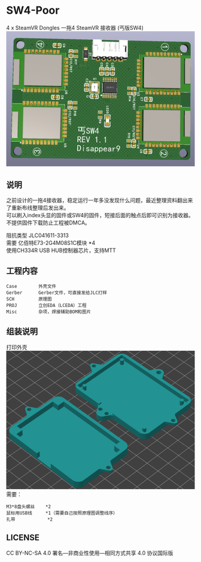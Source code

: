 # SW4-Poor
4 x SteamVR Dongles 一拖4 SteamVR 接收器 (丐版SW4)  
![Board.png](Misc/Board.png)  

## 说明
之前设计的一拖4接收器，稳定运行一年多没发现什么问题，最近整理资料翻出来了重新布线整理后发出来。  
可以刷入index头显的固件或SW4的固件，短接后面的触点后即可识别为接收器。  
不提供固件下载防止工程被DMCA。  

阻抗类型 JLC041611-3313  
需要 亿佰特E73-2G4M08S1C模块 *4  
使用CH334R USB HUB控制器芯片，支持MTT  

## 工程内容
```
Case        外壳文件
Gerber      Gerber文件，可直接发给JLC打样
SCH         原理图
PROJ        立创EDA（LCEDA）工程
Misc        杂项，焊接辅助BOM和图片
```

## 组装说明
打印外壳  
![Case.png](Misc/Case.png)  
需要：
```
M3*8盘头螺丝    *2
鼠标用USB线     *1（需要自己按照原理图调整线序）
扎带            *2
```
## LICENSE
CC BY-NC-SA 4.0 署名—非商业性使用—相同方式共享 4.0 协议国际版  
